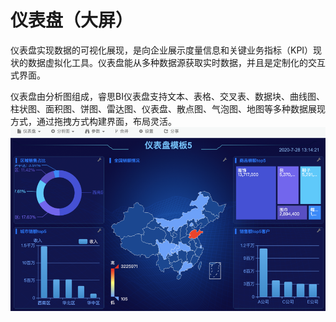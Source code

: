 # 仪表盘（大屏）

仪表盘实现数据的可视化展现，是向企业展示度量信息和关键业务指标（KPI）现状的数据虚拟化工具。仪表盘能从多种数据源获取实时数据，并且是定制化的交互式界面。

仪表盘由分析图组成，睿思BI仪表盘支持文本、表格、交叉表、数据块、曲线图、柱状图、面积图、饼图、雷达图、仪表盘、散点图、气泡图、地图等多种数据展现方式，通过拖拽方式构建界面，布局灵活。![](/assets2/import13.png)

